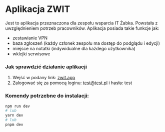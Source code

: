 # Aplikacja ZWIT

Jest to aplikacja przeznaczona dla zespołu wsparcia IT Żabka. Powstała z uwzględnieniem potrzeb pracowników.
Aplikacja posiada takie funkcje jak:
- zestawianie VPN
- baza zgłoszeń (każdy członek zespołu ma dostęp do podglądu i edycji)
- miejsce na notatki (indywidualne dla każdego użytkownika)
- wklejki serwisowe

### Jak sprawdzić działanie aplikacji
1. Wejść w podany link: [zwit.app](https://zwit.vercel.app)
2. Zalogować się za pomocą loginu: test@test.pl i hasła: test

### Komendy potrzebne do instalacji:
```bash
npm run dev
# lub
yarn dev
# lub
pnpm dev
```
